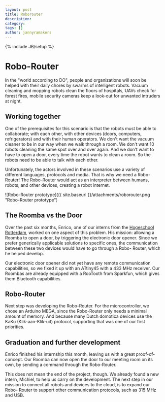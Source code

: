 ```yaml
---
layout: post
title: Roborouter
description: 
category: 
tags: []
author: jannyramakers
---
```

{% include JB/setup %}

# Robo-Router

In the "world according to DO", people and organizations will soon be helped
with their daily chores by swarms of intelligent robots. Vacuum cleaning and
mopping robots clean the floors of hospitals, UAVs check for forest fires,
mobile security cameras keep a look-out for unwanted intruders at night.

##  Working together

One of the prerequisites for this scenario is that the robots must be able to
collaborate; with each other, with other devices (doors, computers,
refrigerators) and with their human operators. We don't want the vacuum
cleaner to be in our way when we walk through a room. We don't want 10 robots
cleaning the same spot over and over again. And we don't want to have to open
a door, every time the robot wants to clean a room. So the robots need to be
able to talk with each other.

Unfortunately, the actors involved in these scenarios use a variety of
different languages, protocols and media. That is why we need a Robo-Router!
The Robo-Router would act as an interpreter between humans, robots, and other
devices, creating a robot internet.

![Robo-Router prototype]({{ site.baseurl }}/attachments/roborouter.png "Robo-Router prototype")

##  The Roomba vs the Door

Over the past six months, Enrico, one of our interns from the [Hogeschool Rotterdam](http://www.hogeschoolrotterdam.nl/opleidingen/technische-informatica/voltijd), worked on one aspect of this problem. His mission:
allowing a Roomba to open a door, by triggering the electronic door opener.
Since we prefer generically applicable solutions to specific ones, the
communication between these two devices would have to go through a Robo-
Router, which he helped develop.

Our electronic door opener did not yet have any remote communication
capabilities, so we  fixed it up with an ATtiny45 with a 433 MHz receiver. Our
Roombas are already equipped with a RooTooth from Sparkfun, which gives them
Bluetooth capabilities.

##  Robo-Router

Next step was developing the Robo-Router. For the microcontroller, we chose an
Arduino MEGA, since the Robo-Router only needs a minimal amount of memory. And
because many Dutch domotica devices use the KaKu (Klik-aan-Klik-uit) protocol,
supporting that was one of our first priorities.

##  Graduation and further development

Enrico finished his internship this month, leaving us with a great proof-of-
concept. Our Roomba can now open the door to our meeting room on its own, by
sending a command through the Robo-Router.

This does not mean the end of the project, though. We already found a new
intern, Michiel, to help us carry on the development. The next step in our
mission to connect all robots and devices to the cloud, is to expand our Robo-
Router to support other communication protocols, such as 315 MHz and USB.


